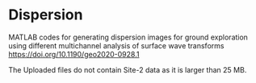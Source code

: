# Dispersion
MATLAB codes for generating dispersion images for ground exploration using different multichannel analysis of surface wave transforms
https://doi.org/10.1190/geo2020-0928.1

The Uploaded files do not contain Site-2 data as it is larger than 25 MB. 
